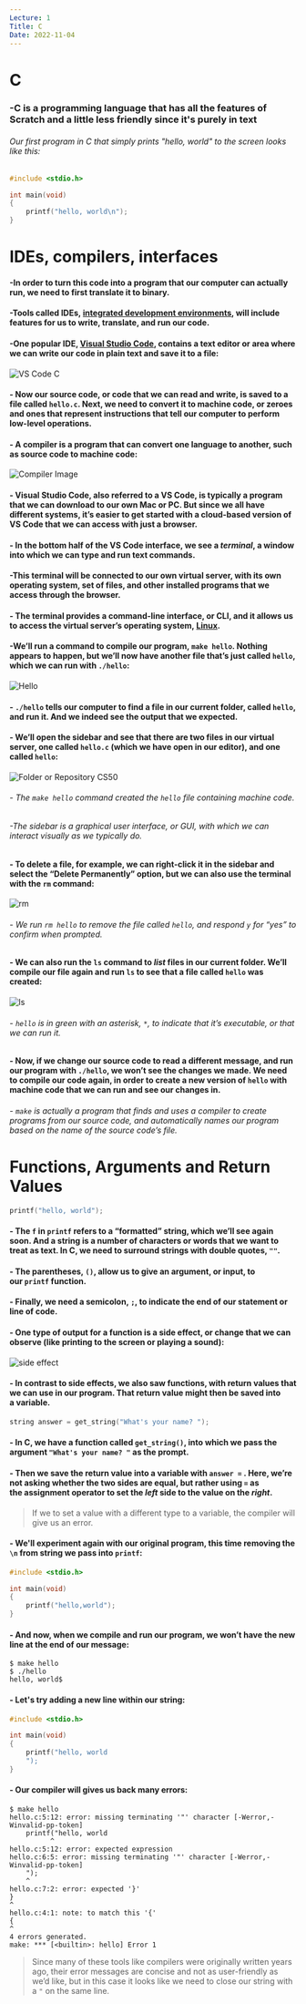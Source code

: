 ```yaml
---
Lecture: 1
Title: C
Date: 2022-11-04
---
```

# C
### -C is a programming language that has all the features of Scratch and a little less friendly since it's purely in text

###### Our first program in C that simply prints "hello, world" to the screen looks like this:

```C
#include <stdio.h>

int main(void)
{
	printf("hello, world\n");
}
```

# IDEs, compilers, interfaces

#### -In order to turn this code into a program that our computer can actually run, we need to first translate it to binary.
#### -Tools called IDEs, [**integrated development environments**](https://en.wikipedia.org/wiki/Integrated_development_environment), will include features for us to write, translate, and run our code.
#### -One popular IDE, [Visual Studio Code](https://code.visualstudio.com/), contains a text editor or area where we can write our code in plain text and save it to a file:

![VS Code C](https://cs50.harvard.edu/x/2022/notes/1/text_editor.png)

#### - Now our **source code**, or code that we can read and write, is saved to a file called `hello.c`. Next, we need to convert it to **machine code**, or zeroes and ones that represent instructions that tell our computer to perform low-level operations.
#### - A compiler is a program that can convert one language to another, such as source code to machine code:

![Compiler Image](https://cs50.harvard.edu/x/2022/notes/1/compiler.png)

#### - Visual Studio Code, also referred to a VS Code, is typically a program that we can download to our own Mac or PC. But since we all have different systems, it’s easier to get started with a cloud-based version of VS Code that we can access with just a browser.
#### - In the bottom half of the VS Code interface, we see a ***terminal***, a window into which we can type and run text commands.
#### -This terminal will be connected to our own virtual server, with its own operating system, set of files, and other installed programs that we access through the browser.
#### - The terminal provides a **command-line interface**, or CLI, and it allows us to access the virtual server’s operating system, [Linux](https://en.wikipedia.org/wiki/Linux).
#### -We’ll run a command to compile our program, `make hello`. Nothing appears to happen, but we’ll now have another file that’s just called `hello`, which we can run with `./hello`:

![Hello](https://cs50.harvard.edu/x/2022/notes/1/hello_world.png)


#### - `./hello` tells our computer to find a file in our current folder, called `hello`, and run it. And we indeed see the output that we expected.
#### -  We’ll open the sidebar and see that there are two files in our virtual server, one called `hello.c` (which we have open in our editor), and one called `hello`:

![Folder or Repository CS50](https://cs50.harvard.edu/x/2022/notes/1/sidebar.png)

###### - The `make hello` command created the `hello` file containing machine code.
###### -The sidebar is a graphical user interface, or GUI, with which we can interact visually as we typically do.

#### - To delete a file, for example, we can right-click it in the sidebar and select the “Delete Permanently” option, but we can also use the terminal with the `rm` command:

![rm](https://cs50.harvard.edu/x/2022/notes/1/rm.png)

###### - We run `rm hello` to remove the file called `hello`, and respond `y` for “yes” to confirm when prompted.
#### - We can also run the `ls` command to _list_ files in our current folder. We’ll compile our file again and run `ls` to see that a file called `hello` was created: 

![ls](https://cs50.harvard.edu/x/2022/notes/1/make_hello.png)

###### - `hello` is in green with an asterisk, `*`, to indicate that it’s executable, or that we can run it.
#### - Now, if we change our source code to read a different message, and run our program with `./hello`, we won’t see the changes we made. We need to compile our code again, in order to create a new version of `hello` with machine code that we can run and see our changes in.
###### - `make` is actually a program that finds and uses a compiler to create programs from our source code, and automatically names our program based on the name of the source code’s file.

# Functions, Arguments and Return Values

```C
printf("hello, world");
```

#### - The `f` in `printf` refers to a “formatted” string, which we’ll see again soon. And a **string** is a number of characters or words that we want to treat as text. In C, we need to surround strings with double quotes, `""`.
#### - The parentheses, `()`, allow us to give an argument, or input, to our `printf` function.
#### - Finally, we need a semicolon, `;`, to indicate the end of our statement or line of code.

#### - One type of output for a function is a **side effect**, or change that we can observe (like printing to the screen or playing a sound):

![side effect](https://cs50.harvard.edu/x/2022/notes/1/side_effects.png)


#### - In contrast to side effects, we also saw functions, with **return values** that we can use in our program. That return value might then be saved into a **variable**.

```C
string answer = get_string("What's your name? ");
```

#### - In C, we have a function called `get_string()`, into which we pass the argument `"What's your name? "` as the prompt.

#### - Then we save the return value into a variable with `answer =` . Here, we’re not asking whether the two sides are equal, but rather using `=` as the **assignment operator** to set the _left_ side to the value on the _right_.

>  If we to set a value with a different type to a variable, the compiler will give us an error.

#### - We'll experiment again with our original program, this time removing the `\n` from string we pass into `printf`:

```C
#include <stdio.h>

int main(void)
{
	printf("hello,world");
}
```

#### - And now, when we compile and run our program, we won’t have the new line at the end of our message:

```
$ make hello
$ ./hello
hello, world$
```

#### - Let's try adding a new line within our string:
```C
#include <stdio.h>

int main(void)
{
	printf("hello, world
	");
}
```
#### - Our compiler will gives us back many errors:

```
$ make hello
hello.c:5:12: error: missing terminating '"' character [-Werror,-Winvalid-pp-token]
    printf("hello, world
          ^
hello.c:5:12: error: expected expression
hello.c:6:5: error: missing terminating '"' character [-Werror,-Winvalid-pp-token]
    ");
    ^
hello.c:7:2: error: expected '}'
}
^
hello.c:4:1: note: to match this '{'
{
^
4 errors generated.
make: *** [<builtin>: hello] Error 1
```

> Since many of these tools like compilers were originally written years ago, their error messages are concise and not as user-friendly as we’d like, but in this case it looks like we need to close our string with a `"` on the same line.



